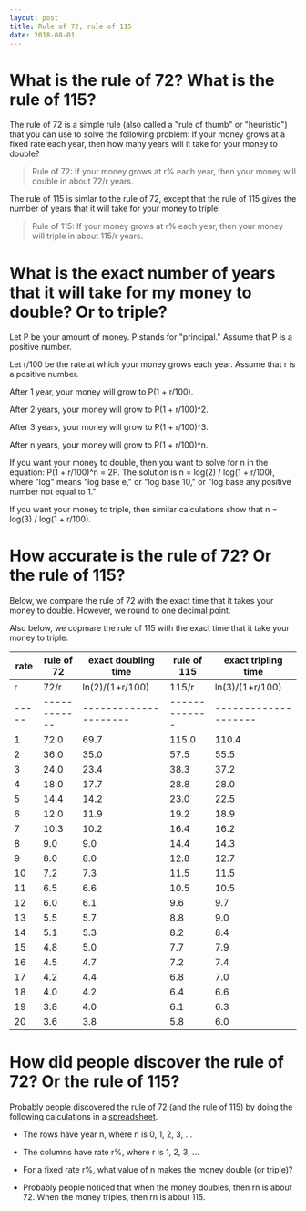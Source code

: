 ```yaml
---
layout: post
title: Rule of 72, rule of 115
date: 2018-08-01
---
```


# What is the rule of 72? What is the rule of 115?

The rule of 72 is a simple rule (also called a "rule of thumb" or "heuristic") that you can use to solve the following problem: If your money grows at a fixed rate each year, then how many years will it take for your money to double?

> Rule of 72: If your money grows at r% each year, then your money will double in about 72/r years.

The rule of 115 is simlar to the rule of 72, except that the rule of 115 gives the number of years that it will take for your money to triple:

> Rule of 115: If your money grows at r% each year, then your money will triple in about 115/r years.

# What is the exact number of years that it will take for my money to double? Or to triple?

Let P be your amount of money. P stands for "principal." Assume that P is a positive number.

Let r/100 be the rate at which your money grows each year. Assume that r is a positive number.

After 1 year, your money will grow to P(1 + r/100).

After 2 years, your money will grow to P(1 + r/100)^2.

After 3 years, your money will grow to P(1 + r/100)^3.

After n years, your money will grow to P(1 + r/100)^n.

If you want your money to double, then you want to solve for n in the equation: P(1 + r/100)^n = 2P. The solution is n = log(2) / log(1 + r/100), where "log" means "log base e," or "log base 10," or "log base any positive number not equal to 1."

If you want your money to triple, then similar calculations show that n = log(3) / log(1 + r/100).

# How accurate is the rule of 72? Or the rule of 115?

Below, we compare the rule of 72 with the exact time that it takes your money to double. However, we round to one decimal point.

Also below, we copmare the rule of 115 with the exact time that it take your money to triple.

rate | rule of 72 | exact doubling time | rule of 115 | exact tripling time
-----|------------|---------------------|-------------|--------------------
r	   | 72/r	      | ln(2)/(1+r/100)	    | 115/r       | ln(3)/(1+r/100)
-----|------------|---------------------|-------------|--------------------
1	   | 72.0	      | 69.7		            | 115.0       | 110.4
2	   | 36.0	      | 35.0		            | 57.5        | 55.5
3	   | 24.0	      | 23.4		            | 38.3        | 37.2
4	   | 18.0	      | 17.7		            | 28.8        | 28.0
5	   | 14.4	      | 14.2		            | 23.0        | 22.5
6	   | 12.0	      | 11.9		            | 19.2        | 18.9
7	   | 10.3	      | 10.2		            | 16.4        | 16.2
8	   | 9.0	      | 9.0		              | 14.4        | 14.3
9	   | 8.0	      | 8.0		              | 12.8        | 12.7
10   | 7.2	      | 7.3		              | 11.5        | 11.5
11   | 6.5	      | 6.6		              | 10.5        | 10.5
12   | 6.0	      | 6.1		              | 9.6         | 9.7
13   | 5.5	      | 5.7		              | 8.8         | 9.0
14   | 5.1	      | 5.3		              | 8.2         | 8.4
15   | 4.8	      | 5.0		              | 7.7         | 7.9
16   | 4.5	      | 4.7		              | 7.2         | 7.4
17   | 4.2	      | 4.4		              | 6.8         | 7.0
18   | 4.0	      | 4.2		              | 6.4         | 6.6
19   | 3.8	      | 4.0		              | 6.1         | 6.3
20   | 3.6	      | 3.8		              | 5.8         | 6.0

# How did people discover the rule of 72? Or the rule of 115?

Probably people discovered the rule of 72 (and the rule of 115) by doing the following calculations in a [spreadsheet](https://github.com/chopdicemince/chopdicemince.github.io/blob/master/download/rule-of-72-and-rule-of-115.ods?raw=true). 

* The rows have year n, where n is 0, 1, 2, 3, ...

* The columns have rate r%, where r is 1, 2, 3, ...

* For a fixed rate r%, what value of n makes the money double (or triple)?

* Probably people noticed that when the money doubles, then rn is about 72. When the money triples, then rn is about 115.

